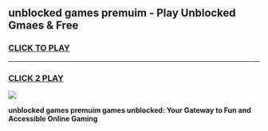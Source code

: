 
## unblocked games premuim - Play Unblocked Gmaes & Free
<h3>
<a href="https://premium.freeplayer.one?title=unblocked_games_premuim&ref=19F">CLICK TO PLAY</a></h3>
<hr>

<h3>
<a href="https://premium.freeplayer.one?title=unblocked_games_premuim&ref=19F">CLICK 2 PLAY</a>
  
</h3>

<a href="https://premium.freeplayer.one?title=unblocked_games_premuim&ref=19F/"><img src="https://clearcache.store/games.png"></a>


**unblocked games premuim games unblocked: Your Gateway to Fun and Accessible Online Gaming**
